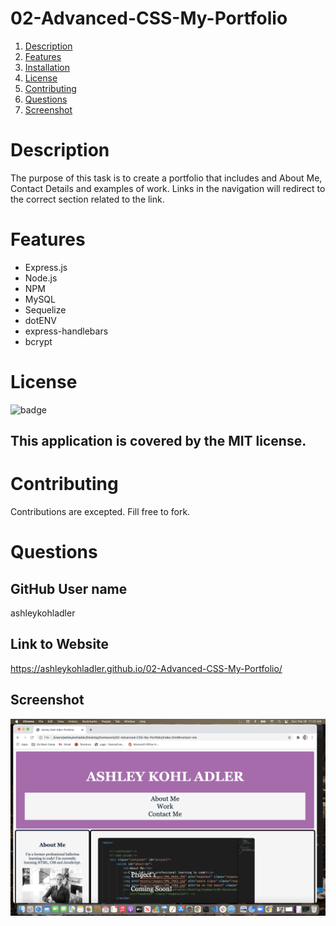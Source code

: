 # 02-Advanced-CSS-My-Portfolio




1. [Description](#Description)
2. [Features](#Features)
3. [Installation](#installation)
3. [License](#License)
4. [Contributing](#Contributing)
5. [Questions](#Questions)
6. [Screenshot](#screenshot)

# Description 

The purpose of this task is to create a portfolio that includes and About Me, Contact Details and examples of work. Links in the navigation will redirect to the correct section related to the link. 


# Features
- Express.js
- Node.js
- NPM
- MySQL
- Sequelize
- dotENV
- express-handlebars
- bcrypt

# License
![badge](https://img.shields.io/badge/license-MIT-brightgreen)
## This application is covered by the MIT license. 


# Contributing
Contributions are excepted. Fill free to fork. 

# Questions
## GitHub User name 
ashleykohladler

## Link to Website
https://ashleykohladler.github.io/02-Advanced-CSS-My-Portfolio/

## Screenshot
![Screenshot](Assets/images/HW2_Screenshot.png)

















